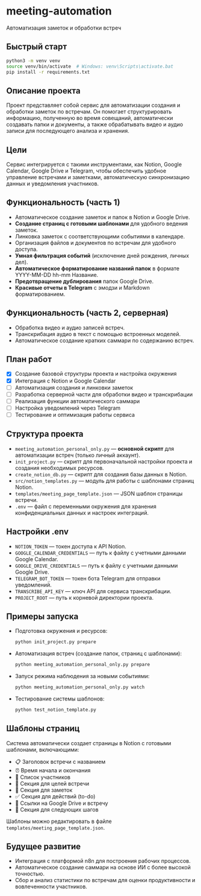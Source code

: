 # meeting-automation
Автоматизация заметок и обработки встреч

## Быстрый старт
```bash
python3 -m venv venv
source venv/bin/activate  # Windows: venv\Scripts\activate.bat
pip install -r requirements.txt
```

## Описание проекта
Проект представляет собой сервис для автоматизации создания и обработки заметок по встречам. Он помогает структурировать информацию, полученную во время совещаний, автоматически создавать папки и документы, а также обрабатывать видео и аудио записи для последующего анализа и хранения.

## Цели
Сервис интегрируется с такими инструментами, как Notion, Google Calendar, Google Drive и Telegram, чтобы обеспечить удобное управление встречами и заметками, автоматическую синхронизацию данных и уведомления участников.

## Функциональность (часть 1)
- Автоматическое создание заметок и папок в Notion и Google Drive.
- **Создание страниц с готовыми шаблонами** для удобного ведения заметок.
- Линковка заметок с соответствующими событиями в календаре.
- Организация файлов и документов по встречам для удобного доступа.
- **Умная фильтрация событий** (исключение дней рождения, личных дел).
- **Автоматическое форматирование названий папок** в формате YYYY-MM-DD hh-mm Название.
- **Предотвращение дублирования** папок Google Drive.
- **Красивые отчеты в Telegram** с эмодзи и Markdown форматированием.

## Функциональность (часть 2, серверная)
- Обработка видео и аудио записей встреч.
- Транскрибация аудио в текст с помощью встроенных моделей.
- Автоматическое создание кратких саммари по содержанию встреч.

## План работ
- [x] Создание базовой структуры проекта и настройка окружения
- [x] Интеграция с Notion и Google Calendar
- [ ] Автоматизация создания и линковки заметок
- [ ] Разработка серверной части для обработки видео и транскрибации
- [ ] Реализация функции автоматического саммари
- [ ] Настройка уведомлений через Telegram
- [ ] Тестирование и оптимизация работы сервиса

## Структура проекта
- `meeting_automation_personal_only.py` — **основной скрипт** для автоматизации встреч (только личный аккаунт).
- `init_project.py` — скрипт для первоначальной настройки проекта и создания необходимых ресурсов.
- `create_notion_db.py` — скрипт для создания базы данных в Notion.
- `src/notion_templates.py` — модуль для работы с шаблонами страниц Notion.
- `templates/meeting_page_template.json` — JSON шаблон страницы встречи.
- `.env` — файл с переменными окружения для хранения конфиденциальных данных и настроек интеграций.

## Настройки .env
- `NOTION_TOKEN` — токен доступа к API Notion.
- `GOOGLE_CALENDAR_CREDENTIALS` — путь к файлу с учетными данными Google Calendar.
- `GOOGLE_DRIVE_CREDENTIALS` — путь к файлу с учетными данными Google Drive.
- `TELEGRAM_BOT_TOKEN` — токен бота Telegram для отправки уведомлений.
- `TRANSCRIBE_API_KEY` — ключ API для сервиса транскрибации.
- `PROJECT_ROOT` — путь к корневой директории проекта.

## Примеры запуска
- Подготовка окружения и ресурсов:
  ```bash
  python init_project.py prepare
  ```
- Автоматизация встреч (создание папок, страниц с шаблонами):
  ```bash
  python meeting_automation_personal_only.py prepare
  ```
- Запуск режима наблюдения за новыми событиями:
  ```bash
  python meeting_automation_personal_only.py watch
  ```
- Тестирование системы шаблонов:
  ```bash
  python test_notion_template.py
  ```

## Шаблоны страниц
Система автоматически создает страницы в Notion с готовыми шаблонами, включающими:
- 📋 Заголовок встречи с названием
- ⏰ Время начала и окончания
- 👥 Список участников
- 🎯 Секция для целей встречи
- 📝 Секция для заметок
- ✅ Секция для действий (to-do)
- 🔗 Ссылки на Google Drive и встречу
- 📅 Секция для следующих шагов

Шаблоны можно редактировать в файле `templates/meeting_page_template.json`.

## Будущее развитие
- Интеграция с платформой n8n для построения рабочих процессов.
- Автоматическое создание саммари на основе ИИ с более высокой точностью.
- Сбор и анализ статистики по встречам для оценки продуктивности и вовлеченности участников.
